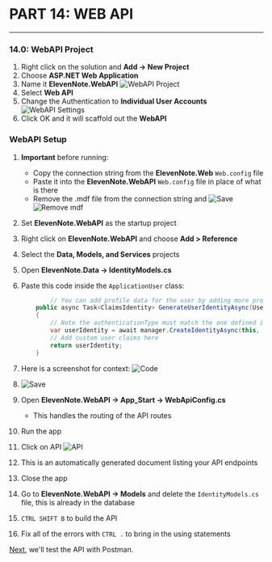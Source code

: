 # PART 14: WEB API
---
### 14.0: WebAPI Project
1. Right click on the solution and **Add -> New Project**
2. Choose **ASP.NET Web Application**
3. Name it **ElevenNote.WebAPI**
![WebAPI Project](/assets/14.0-A.png)
4. Select **Web API**
5. Change the Authentication to **Individual User Accounts**
![WebAPI Settings](/assets/14.0-B.png)
6. Click OK and it will scaffold out the **WebAPI**

### WebAPI Setup
1. **Important** before running:
   * Copy the connection string from the **ElevenNote.Web** `Web.config` file
   * Paste it into the **ElevenNote.WebAPI** `Web.config` file in place of what is there
   * Remove the .mdf file from the connection string and ![Save](/assets/font-awesome-save.png)
   ![Remove mdf](/assets/14.0-C.png)
2. Set **ElevenNote.WebAPI** as the startup project
3. Right click on **ElevenNote.WebAPI** and choose **Add > Reference**
4. Select the **Data, Models, and Services** projects
5. Open **ElevenNote.Data -> IdentityModels.cs**
6. Paste this code inside the `ApplicationUser` class:

    ```cs
            // You can add profile data for the user by adding more properties to your ApplicationUser class, please visit https://go.microsoft.com/fwlink/?LinkID=317594 to learn more.
        public async Task<ClaimsIdentity> GenerateUserIdentityAsync(UserManager<ApplicationUser> manager, string authenticationType)
        {
            // Note the authenticationType must match the one defined in CookieAuthenticationOptions.AuthenticationType
            var userIdentity = await manager.CreateIdentityAsync(this, authenticationType);
            // Add custom user claims here
            return userIdentity;
        }
    ```
7. Here is a screenshot for context:
![Code](/assets/14.0-D.png)
8. ![Save](/assets/font-awesome-save.png)
9. Open **ElevenNote.WebAPI -> App_Start -> WebApiConfig.cs**
    * This handles the routing of the API routes
10. Run the app
11. Click on API
![API](/assets/14.0-E.png)
12. This is an automatically generated document listing your API endpoints
13. Close the app
14. Go to **ElevenNote.WebAPI -> Models** and delete the `IdentityModels.cs` file, this is already in the database
15. `CTRL SHIFT B` to build the API
16. Fix all of the errors with `CTRL .` to bring in the using statements

[Next,](14.1-PostmanTest.md) we'll test the API with Postman.